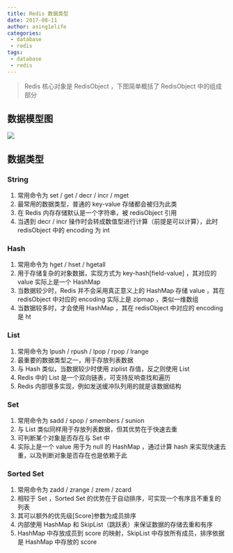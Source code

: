 ```yaml
---
title: Redis 数据类型
date: 2017-08-11
author: asing1elife
categories:
 - database
 - redis
tags:
 - database
 - redis
---
```

> Redis 核心对象是 RedisObject ，下图简单概括了 RedisObject 中的组成部分  

## 数据模型图
![](http://asing1elife.com/sources/images/81C26C29-0D52-4220-8F25-0D82C34C7247.png)

## 数据类型
### String
1. 常用命令为 set / get / decr / incr / mget
2. 最常用的数据类型，普通的 key-value 存储都会被归为此类
3. 在 Redis 内存存储默认是一个字符串，被 redisObject 引用
4. 当遇到 decr / incr 操作时会转成数值型进行计算（前提是可以计算），此时 redisObject 中的 encoding 为 int

### Hash
1. 常用命令为 hget / hset / hgetall
2. 用于存储复杂的对象数据，实现方式为 key-hash[field-value] ，其对应的 value 实际上是一个 HashMap
3. 当数据较少时，Redis 并不会采用真正意义上的 HashMap 存储 value ，其在 redisObject 中对应的 encoding 实际上是 zipmap ，类似一维数组
4. 当数据较多时，才会使用 HashMap ，其在 redisObject 中对应的 encoding 是 ht

### List
1. 常用命令为 lpush / rpush / lpop / rpop / lrange
2. 最重要的数据类型之一，用于存放列表数据
3. 与 Hash 类似，当数据较少时使用 ziplist 存值，反之则使用 List
4. Redis 中的 List 是一个双向链表，可支持反响查找和遍历
5. Redis 内部很多实现，例如发送缓冲队列用的就是该数据结构

### Set
1. 常用命令为 sadd / spop / smembers / sunion
2. 与 List 类似同样用于存放列表数据，但其优势在于快速去重
3. 可判断某个对象是否存在与 Set 中
4. 实际上是一个 value 用于为 null 的 HashMap ，通过计算 hash 来实现快速去重，以及判断对象是否存在也是依赖于此

### Sorted Set
1. 常用命令为 zadd / zrange / zrem / zcard
2. 相较于 Set ，Sorted Set 的优势在于自动排序，可实现一个有序且不重复的列表
3. 其可以额外的优先级[Score]参数为成员排序
4. 内部使用 HashMap 和 SkipList（跳跃表）来保证数据的存储去重和有序
5. HashMap 中存放成员到 score 的映射，SkipList 中存放所有成员，排序依据是 HashMap 中存放的 score